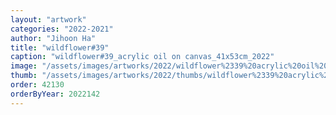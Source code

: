 ```yaml
---
layout: "artwork"
categories: "2022-2021"
author: "Jihoon Ha"
title: "wildflower#39"
caption: "wildflower#39_acrylic oil on canvas_41x53cm_2022"
image: "/assets/images/artworks/2022/wildflower%2339%20acrylic%20oil%20on%20canvas%2041x53cm%202022.jpg"
thumb: "/assets/images/artworks/2022/thumbs/wildflower%2339%20acrylic%20oil%20on%20canvas%2041x53cm%202022.jpg"
order: 42130
orderByYear: 2022142
---
```

